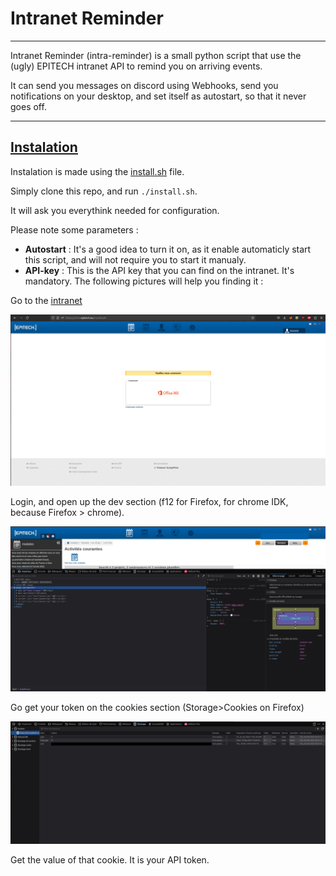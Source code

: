 # Intranet Reminder

---

Intranet Reminder (intra-reminder) is a small python script that use the (ugly) EPITECH intranet API to remind you on arriving events.

It can send you messages on discord using Webhooks, send you notifications on your desktop, and set itself as autostart, so that it never goes off.

---

## <u>Instalation</u>

Instalation is made using the [install.sh](null) file.

Simply clone this repo, and run `./install.sh`.

It will ask you everythink needed for configuration.

Please note some parameters :

- **Autostart** : It's a good idea to turn it on, as it enable automaticly start this script, and will not require you to start it manualy.
- **API-key** : This is the API key that you can find on the intranet. It's mandatory. The following pictures will help you finding it :

Go to the [intranet](https://intra.epitech.eu/)

![Go to the intranet](images/1.png)

Login, and open up the dev section (f12 for Firefox, for chrome IDK, because Firefox > chrome).

![Dev section](images/2.png)

Go get your token on the cookies section (Storage>Cookies on Firefox)

![Cookie section of the browser](images/3.png)

Get the value of that cookie. It is your API token.